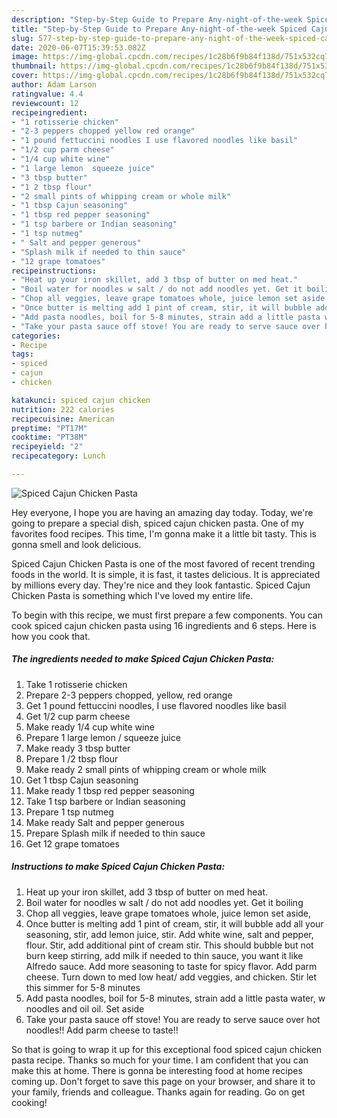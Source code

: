 ```yaml
---
description: "Step-by-Step Guide to Prepare Any-night-of-the-week Spiced Cajun Chicken Pasta"
title: "Step-by-Step Guide to Prepare Any-night-of-the-week Spiced Cajun Chicken Pasta"
slug: 577-step-by-step-guide-to-prepare-any-night-of-the-week-spiced-cajun-chicken-pasta
date: 2020-06-07T15:39:53.082Z
image: https://img-global.cpcdn.com/recipes/1c28b6f9b84f138d/751x532cq70/spiced-cajun-chicken-pasta-recipe-main-photo.jpg
thumbnail: https://img-global.cpcdn.com/recipes/1c28b6f9b84f138d/751x532cq70/spiced-cajun-chicken-pasta-recipe-main-photo.jpg
cover: https://img-global.cpcdn.com/recipes/1c28b6f9b84f138d/751x532cq70/spiced-cajun-chicken-pasta-recipe-main-photo.jpg
author: Adam Larson
ratingvalue: 4.4
reviewcount: 12
recipeingredient:
- "1 rotisserie chicken"
- "2-3 peppers chopped yellow red orange"
- "1 pound fettuccini noodles I use flavored noodles like basil"
- "1/2 cup parm cheese"
- "1/4 cup white wine"
- "1 large lemon  squeeze juice"
- "3 tbsp butter"
- "1 2 tbsp flour"
- "2 small pints of whipping cream or whole milk"
- "1 tbsp Cajun seasoning"
- "1 tbsp red pepper seasoning"
- "1 tsp barbere or Indian seasoning"
- "1 tsp nutmeg"
- " Salt and pepper generous"
- "Splash milk if needed to thin sauce"
- "12 grape tomatoes"
recipeinstructions:
- "Heat up your iron skillet, add 3 tbsp of butter on med heat."
- "Boil water for noodles w salt / do not add noodles yet. Get it boiling"
- "Chop all veggies, leave grape tomatoes whole, juice lemon set aside,"
- "Once butter is melting add 1 pint of cream, stir, it will bubble add all your seasoning, stir, add lemon juice, stir. Add white wine, salt and pepper, flour. Stir, add additional pint of cream stir. This should bubble but not burn keep stirring, add milk if needed to thin sauce, you want it like Alfredo sauce. Add more seasoning to taste for spicy flavor. Add parm cheese. Turn down to med low heat/ add veggies, and chicken. Stir let this simmer for 5-8 minutes"
- "Add pasta noodles, boil for 5-8 minutes, strain add a little pasta water, w noodles and oil oil. Set aside"
- "Take your pasta sauce off stove! You are ready to serve sauce over hot noodles!! Add parm cheese to taste!!"
categories:
- Recipe
tags:
- spiced
- cajun
- chicken

katakunci: spiced cajun chicken 
nutrition: 222 calories
recipecuisine: American
preptime: "PT17M"
cooktime: "PT38M"
recipeyield: "2"
recipecategory: Lunch

---
```



![Spiced Cajun Chicken Pasta](https://img-global.cpcdn.com/recipes/1c28b6f9b84f138d/751x532cq70/spiced-cajun-chicken-pasta-recipe-main-photo.jpg)

Hey everyone, I hope you are having an amazing day today. Today, we're going to prepare a special dish, spiced cajun chicken pasta. One of my favorites food recipes. This time, I'm gonna make it a little bit tasty. This is gonna smell and look delicious.

Spiced Cajun Chicken Pasta is one of the most favored of recent trending foods in the world. It is simple, it is fast, it tastes delicious. It is appreciated by millions every day. They're nice and they look fantastic. Spiced Cajun Chicken Pasta is something which I've loved my entire life.




To begin with this recipe, we must first prepare a few components. You can cook spiced cajun chicken pasta using 16 ingredients and 6 steps. Here is how you cook that.

<!--inarticleads1-->

##### The ingredients needed to make Spiced Cajun Chicken Pasta:

1. Take 1 rotisserie chicken
1. Prepare 2-3 peppers chopped, yellow, red orange
1. Get 1 pound fettuccini noodles, I use flavored noodles like basil
1. Get 1/2 cup parm cheese
1. Make ready 1/4 cup white wine
1. Prepare 1 large lemon / squeeze juice
1. Make ready 3 tbsp butter
1. Prepare 1 /2 tbsp flour
1. Make ready 2 small pints of whipping cream or whole milk
1. Get 1 tbsp Cajun seasoning
1. Make ready 1 tbsp red pepper seasoning
1. Take 1 tsp barbere or Indian seasoning
1. Prepare 1 tsp nutmeg
1. Make ready  Salt and pepper generous
1. Prepare Splash milk if needed to thin sauce
1. Get 12 grape tomatoes




<!--inarticleads2-->

##### Instructions to make Spiced Cajun Chicken Pasta:

1. Heat up your iron skillet, add 3 tbsp of butter on med heat.
1. Boil water for noodles w salt / do not add noodles yet. Get it boiling
1. Chop all veggies, leave grape tomatoes whole, juice lemon set aside,
1. Once butter is melting add 1 pint of cream, stir, it will bubble add all your seasoning, stir, add lemon juice, stir. Add white wine, salt and pepper, flour. Stir, add additional pint of cream stir. This should bubble but not burn keep stirring, add milk if needed to thin sauce, you want it like Alfredo sauce. Add more seasoning to taste for spicy flavor. Add parm cheese. Turn down to med low heat/ add veggies, and chicken. Stir let this simmer for 5-8 minutes
1. Add pasta noodles, boil for 5-8 minutes, strain add a little pasta water, w noodles and oil oil. Set aside
1. Take your pasta sauce off stove! You are ready to serve sauce over hot noodles!! Add parm cheese to taste!!




So that is going to wrap it up for this exceptional food spiced cajun chicken pasta recipe. Thanks so much for your time. I am confident that you can make this at home. There is gonna be interesting food at home recipes coming up. Don't forget to save this page on your browser, and share it to your family, friends and colleague. Thanks again for reading. Go on get cooking!
